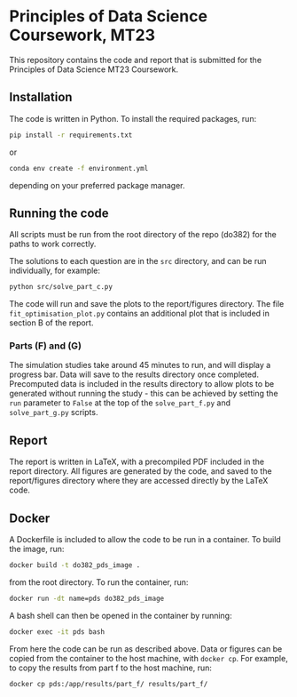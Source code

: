 # Principles of Data Science Coursework, MT23

This repository contains the code and report that is submitted for the Principles of Data Science MT23 Coursework.


## Installation
The code is written in Python. To install the required packages, run:
```bash
pip install -r requirements.txt
```
or
```bash
conda env create -f environment.yml
```
depending on your preferred package manager.

## Running the code
All scripts must be run from the root directory of the repo (do382) for the paths to work correctly.

The solutions to each question are in the `src` directory, and can be run individually, for example:
```bash
python src/solve_part_c.py
```
The code will run and save the plots to the report/figures directory. The file `fit_optimisation_plot.py` contains an additional plot that is included in section B of the report.

### Parts (F) and (G)
The simulation studies take around 45 minutes to run, and will display a progress bar. Data will save to the results directory once completed. Precomputed data is included in the results directory to allow plots to be generated without running the study - this can be achieved by setting the `run` parameter to `False` at the top of the `solve_part_f.py` and `solve_part_g.py` scripts.

## Report
The report is written in LaTeX, with a precompiled PDF included in the report directory. All figures are generated by the code, and saved to the report/figures directory where they are accessed directly by the LaTeX code.

## Docker
A Dockerfile is included to allow the code to be run in a container. To build the image, run:
```bash
docker build -t do382_pds_image .
```
from the root directory. To run the container, run:
```bash
docker run -dt name=pds do382_pds_image
```
A bash shell can then be opened in the container by running:
```bash
docker exec -it pds bash
```
From here the code can be run as described above. Data or figures can be copied from the container to the host machine, with `docker cp`. For example, to copy the results from part f to the host machine, run:
```bash
docker cp pds:/app/results/part_f/ results/part_f/
```